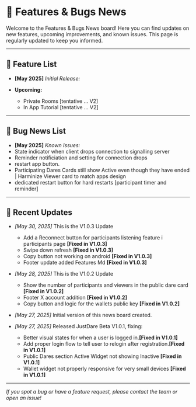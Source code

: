 # 📢 Features & Bugs News

Welcome to the Features & Bugs News board! Here you can find updates on new features, upcoming improvements, and known issues. This page is regularly updated to keep you informed.

---

## 🚀 Feature List

- **[May 2025]** _Initial Release:_
  
- **Upcoming:**
  - Private Rooms [tentative ... V2]
  - In App Tutorial [tentative ... V2]

---

## 🐞 Bug News List

- **[May 2025]** _Known Issues:_
- State indicator when client drops connection to signalling server
- Reminder notificiation and setting for connection drops
- restart app button.
- Participating Dares Cards still show Active even though they have ended | Harminize Viewer card to match apps design
- dedicated restart button for hard restarts [participant timer and reminder]


---

## 📝 Recent Updates

- _[May 30, 2025]_ This is the V1.0.3 Update
  - Add a Reconnect button for participants listening feature i participants page **[Fixed in V1.0.3]**
  - Swipe down refresh **[Fixed in V1.0.3]**
  - Copy button not working on android  **[Fixed in V1.0.3]**
  - Footer update added Features Md **[Fixed in V1.0.3]**


- _[May 28, 2025]_ This is the V1.0.2 Update
  - Show the number of participants and viewers in the public dare card **[Fixed in V1.0.2]**
  - Footer X account addition **[Fixed in V1.0.2]**
  - Copy button and logic for the wallets public key **[Fixed in V1.0.2]**
 
    
- _[May 27, 2025]_ Initial version of this news board created.
- _[May 27, 2025]_ Released JustDare Beta V1.0.1, fixing:
   - Better visual states for when a user is logged in.**[Fixed in V1.0.1]**
  - Add proper login flow to tell user to relogin after registration.**[Fixed in V1.0.1]**
  - Public Dares section Active Widget not showing Inactive **[Fixed in V1.0.1]**
  - Wallet widget not properly responsive for very small devices **[Fixed in V1.0.1]**

---

_If you spot a bug or have a feature request, please contact the team or open an issue!_
